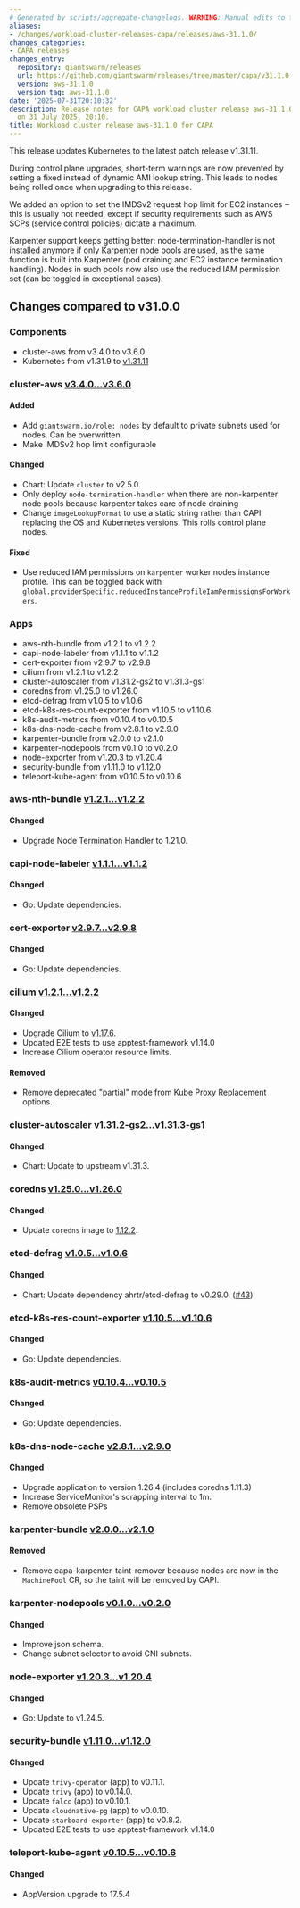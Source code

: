 ```yaml
---
# Generated by scripts/aggregate-changelogs. WARNING: Manual edits to this files will be overwritten.
aliases:
- /changes/workload-cluster-releases-capa/releases/aws-31.1.0/
changes_categories:
- CAPA releases
changes_entry:
  repository: giantswarm/releases
  url: https://github.com/giantswarm/releases/tree/master/capa/v31.1.0
  version: aws-31.1.0
  version_tag: aws-31.1.0
date: '2025-07-31T20:10:32'
description: Release notes for CAPA workload cluster release aws-31.1.0, published
  on 31 July 2025, 20:10.
title: Workload cluster release aws-31.1.0 for CAPA
---
```


This release updates Kubernetes to the latest patch release v1.31.11.

During control plane upgrades, short-term warnings are now prevented by setting a fixed instead of dynamic AMI lookup string. This leads to nodes being rolled once when upgrading to this release.

We added an option to set the IMDSv2 request hop limit for EC2 instances ‒ this is usually not needed, except if security requirements such as AWS SCPs (service control policies) dictate a maximum.

Karpenter support keeps getting better: node-termination-handler is not installed anymore if only Karpenter node pools are used, as the same function is built into Karpenter (pod draining and EC2 instance termination handling). Nodes in such pools now also use the reduced IAM permission set (can be toggled in exceptional cases).

## Changes compared to v31.0.0

### Components

- cluster-aws from v3.4.0 to v3.6.0
- Kubernetes from v1.31.9 to [v1.31.11](https://github.com/kubernetes/kubernetes/blob/master/CHANGELOG/CHANGELOG-1.31.md#v1.31.11)

### cluster-aws [v3.4.0...v3.6.0](https://github.com/giantswarm/cluster-aws/compare/v3.4.0...v3.6.0)

#### Added

- Add `giantswarm.io/role: nodes` by default to private subnets used for nodes. Can be overwritten.
- Make IMDSv2 hop limit configurable

#### Changed

- Chart: Update `cluster` to v2.5.0.
- Only deploy `node-termination-handler` when there are non-karpenter node pools because karpenter takes care of node draining
- Change `imageLookupFormat` to use a static string rather than CAPI replacing the OS and Kubernetes versions. This rolls control plane nodes.

#### Fixed

- Use reduced IAM permissions on `karpenter` worker nodes instance profile. This can be toggled back with `global.providerSpecific.reducedInstanceProfileIamPermissionsForWorkers`.

### Apps

- aws-nth-bundle from v1.2.1 to v1.2.2
- capi-node-labeler from v1.1.1 to v1.1.2
- cert-exporter from v2.9.7 to v2.9.8
- cilium from v1.2.1 to v1.2.2
- cluster-autoscaler from v1.31.2-gs2 to v1.31.3-gs1
- coredns from v1.25.0 to v1.26.0
- etcd-defrag from v1.0.5 to v1.0.6
- etcd-k8s-res-count-exporter from v1.10.5 to v1.10.6
- k8s-audit-metrics from v0.10.4 to v0.10.5
- k8s-dns-node-cache from v2.8.1 to v2.9.0
- karpenter-bundle from v2.0.0 to v2.1.0
- karpenter-nodepools from v0.1.0 to v0.2.0
- node-exporter from v1.20.3 to v1.20.4
- security-bundle from v1.11.0 to v1.12.0
- teleport-kube-agent from v0.10.5 to v0.10.6


### aws-nth-bundle [v1.2.1...v1.2.2](https://github.com/giantswarm/aws-nth-bundle/compare/v1.2.1...v1.2.2)

#### Changed

- Upgrade Node Termination Handler to 1.21.0.

### capi-node-labeler [v1.1.1...v1.1.2](https://github.com/giantswarm/capi-node-labeler-app/compare/v1.1.1...v1.1.2)

#### Changed

- Go: Update dependencies.

### cert-exporter [v2.9.7...v2.9.8](https://github.com/giantswarm/cert-exporter/compare/v2.9.7...v2.9.8)

#### Changed

- Go: Update dependencies.

### cilium [v1.2.1...v1.2.2](https://github.com/giantswarm/cilium-app/compare/v1.2.1...v1.2.2)

#### Changed

- Upgrade Cilium to [v1.17.6](https://github.com/cilium/cilium/releases/tag/v1.17.6).
- Updated E2E tests to use apptest-framework v1.14.0
- Increase Cilium operator resource limits.

#### Removed

- Remove deprecated "partial" mode from Kube Proxy Replacement options.

### cluster-autoscaler [v1.31.2-gs2...v1.31.3-gs1](https://github.com/giantswarm/cluster-autoscaler-app/compare/v1.31.2-gs2...v1.31.3-gs1)

#### Changed

- Chart: Update to upstream v1.31.3.

### coredns [v1.25.0...v1.26.0](https://github.com/giantswarm/coredns-app/compare/v1.25.0...v1.26.0)

#### Changed

- Update `coredns` image to [1.12.2](https://github.com/coredns/coredns/releases/tag/v1.12.2).

### etcd-defrag [v1.0.5...v1.0.6](https://github.com/giantswarm/etcd-defrag-app/compare/v1.0.5...v1.0.6)

#### Changed

- Chart: Update dependency ahrtr/etcd-defrag to v0.29.0. ([#43](https://github.com/giantswarm/etcd-defrag-app/pull/43))

### etcd-k8s-res-count-exporter [v1.10.5...v1.10.6](https://github.com/giantswarm/etcd-kubernetes-resources-count-exporter/compare/v1.10.5...v1.10.6)

#### Changed

- Go: Update dependencies.

### k8s-audit-metrics [v0.10.4...v0.10.5](https://github.com/giantswarm/k8s-audit-metrics/compare/v0.10.4...v0.10.5)

#### Changed

- Go: Update dependencies.

### k8s-dns-node-cache [v2.8.1...v2.9.0](https://github.com/giantswarm/k8s-dns-node-cache-app/compare/v2.8.1...v2.9.0)

#### Changed

- Upgrade application to version 1.26.4 (includes coredns 1.11.3)
- Increase ServiceMonitor's scrapping interval to 1m.
- Remove obsolete PSPs

### karpenter-bundle [v2.0.0...v2.1.0](https://github.com/giantswarm/karpenter-bundle/compare/v2.0.0...v2.1.0)

#### Removed

- Remove capa-karpenter-taint-remover because nodes are now in the `MachinePool` CR, so the taint will be removed by CAPI.

### karpenter-nodepools [v0.1.0...v0.2.0](https://github.com/giantswarm/karpenter-nodepools/compare/v0.1.0...v0.2.0)

#### Changed

- Improve json schema.
- Change subnet selector to avoid CNI subnets.

### node-exporter [v1.20.3...v1.20.4](https://github.com/giantswarm/node-exporter-app/compare/v1.20.3...v1.20.4)

#### Changed

- Go: Update to v1.24.5.

### security-bundle [v1.11.0...v1.12.0](https://github.com/giantswarm/security-bundle/compare/v1.11.0...v1.12.0)

#### Changed

- Update `trivy-operator` (app) to v0.11.1.
- Update `trivy` (app) to v0.14.0.
- Update `falco` (app) to v0.10.1.
- Update `cloudnative-pg` (app) to v0.0.10.
- Update `starboard-exporter` (app) to v0.8.2.
- Updated E2E tests to use apptest-framework v1.14.0

### teleport-kube-agent [v0.10.5...v0.10.6](https://github.com/giantswarm/teleport-kube-agent-app/compare/v0.10.5...v0.10.6)

#### Changed

- AppVersion upgrade to 17.5.4
